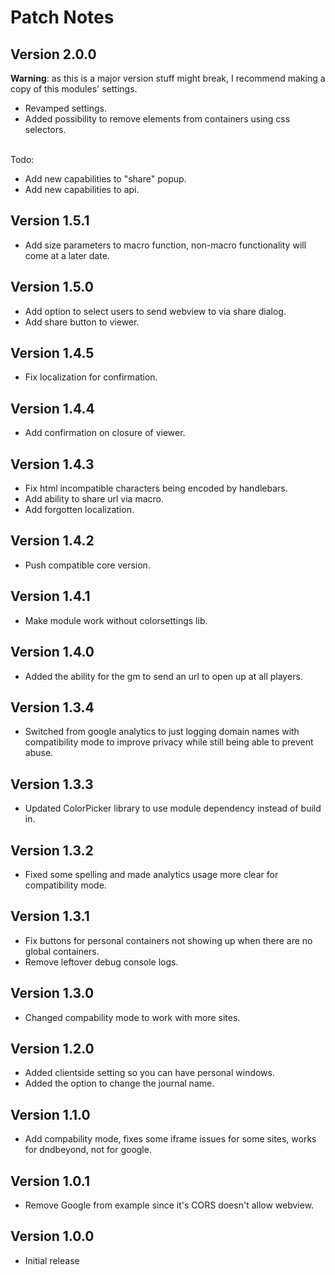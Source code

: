 # Patch Notes

## Version 2.0.0

**Warning**: as this is a major version stuff might break, I recommend making a copy of this modules' settings.

* Revamped settings.
* Added possibility to remove elements from containers using css selectors.

&nbsp;  
Todo:

* Add new capabilities to "share" popup.
* Add new capabilities to api.

## Version 1.5.1

* Add size parameters to macro function, non-macro functionality will come at a later date.

## Version 1.5.0

* Add option to select users to send webview to via share dialog.
* Add share button to viewer.

## Version 1.4.5

* Fix localization for confirmation.

## Version 1.4.4

* Add confirmation on closure of viewer.

## Version 1.4.3

* Fix html incompatible characters being encoded by handlebars.
* Add ability to share url via macro.
* Add forgotten localization.

## Version 1.4.2

* Push compatible core version.

## Version 1.4.1

* Make module work without colorsettings lib.

## Version 1.4.0

* Added the ability for the gm to send an url to open up at all players.

## Version 1.3.4

* Switched from google analytics to just logging domain names with compatibility mode to improve privacy while still being able to prevent abuse.

## Version 1.3.3

* Updated ColorPicker library to use module dependency instead of build in.

## Version 1.3.2

* Fixed some spelling and made analytics usage more clear for compatibility mode.

## Version 1.3.1

* Fix buttons for personal containers not showing up when there are no global containers.
* Remove leftover debug console logs.

## Version 1.3.0

* Changed compability mode to work with more sites.

## Version 1.2.0

* Added clientside setting so you can have personal windows.
* Added the option to change the journal name.

## Version 1.1.0

* Add compability mode, fixes some iframe issues for some sites, works for dndbeyond, not for google.

## Version 1.0.1

* Remove Google from example since it's CORS doesn't allow webview.

## Version 1.0.0

* Initial release
